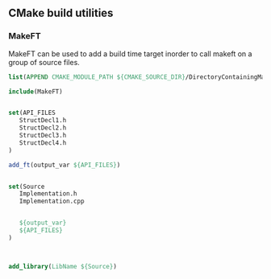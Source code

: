 ## CMake build utilities


### MakeFT
MakeFT can be used to add a build time target inorder to call makeft on a group of source files. 

```CMake
list(APPEND CMAKE_MODULE_PATH ${CMAKE_SOURCE_DIR}/DirectoryContainingMakeFT)

include(MakeFT)


set(API_FILES
   StructDecl1.h
   StructDecl2.h
   StructDecl3.h
   StructDecl4.h
)

add_ft(output_var ${API_FILES})


set(Source
   Implementation.h
   Implementation.cpp   


   ${output_var}
   ${API_FILES}
)



add_library(LibName ${Source})

```



